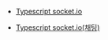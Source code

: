 * [Typescript socket.io]()

* [Typescript socket.io(채팅)](https://github.com/ckdqja135/Typescript-restful-starter/blob/master/mdfile/2020-04-14/Socket.io.md)
